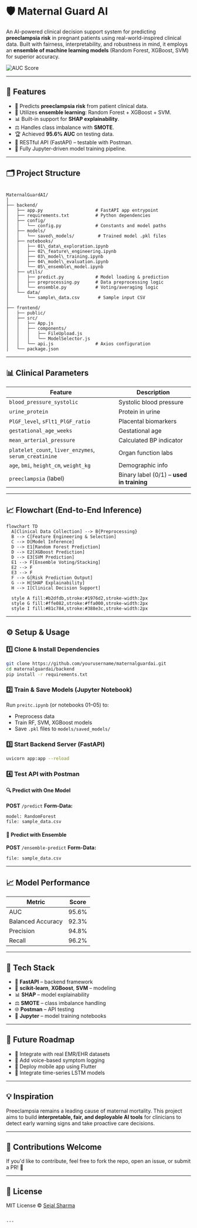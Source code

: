 # 🛡️ Maternal Guard AI

An AI-powered clinical decision support system for predicting **preeclampsia risk** in pregnant patients using real-world-inspired clinical data. Built with fairness, interpretability, and robustness in mind, it employs an **ensemble of machine learning models** (Random Forest, XGBoost, SVM) for superior accuracy.

![AUC Score](https://img.shields.io/badge/AUC-95.6%25-success?style=flat-square&logo=python&logoColor=white)

---

## 🚀 Features

- 🔬 Predicts **preeclampsia risk** from patient clinical data.
- 🧠 Utilizes **ensemble learning**: Random Forest + XGBoost + SVM.
- 📊 Built-in support for **SHAP explainability**.
- ⚖️ Handles class imbalance with **SMOTE**.
- 🏆 Achieved **95.6% AUC** on testing data.
- 🧪 RESTful API (FastAPI) – testable with Postman.
- 📓 Fully Jupyter-driven model training pipeline.

---

## 🗂️ Project Structure

```

MaternalGuardAI/
│
├── backend/
│   ├── app.py                    # FastAPI app entrypoint
│   ├── requirements.txt          # Python dependencies
│   ├── config/
│   │   └── config.py             # Constants and model paths
│   ├── models/
│   │   └── saved\_models/         # Trained model .pkl files
│   ├── notebooks/
│   │   ├── 01\_data\_exploration.ipynb
│   │   ├── 02\_feature\_engineering.ipynb
│   │   ├── 03\_model\_training.ipynb
│   │   ├── 04\_model\_evaluation.ipynb
│   │   └── 05\_ensemble\_model.ipynb
│   ├── utils/
│   │   ├── predict.py            # Model loading & prediction
│   │   ├── preprocessing.py      # Data preprocessing logic
│   │   └── ensemble.py           # Voting/averaging logic
│   └── data/
│       └── sample\_data.csv       # Sample input CSV
│
├── frontend/
│   ├── public/
│   ├── src/
│   │   ├── App.js
│   │   ├── components/
│   │   │   ├── FileUpload.js
│   │   │   └── ModelSelector.js
│   │   └── api.js                # Axios configuration
│   └── package.json

````

---

## 📊 Clinical Parameters

| Feature                         | Description                              |
|---------------------------------|------------------------------------------|
| `blood_pressure_systolic`       | Systolic blood pressure                  |
| `urine_protein`                 | Protein in urine                         |
| `PlGF_level`, `sFlt1_PlGF_ratio`| Placental biomarkers                     |
| `gestational_age_weeks`         | Gestational age                          |
| `mean_arterial_pressure`        | Calculated BP indicator                  |
| `platelet_count`, `liver_enzymes`, `serum_creatinine` | Organ function labs         |
| `age`, `bmi`, `height_cm`, `weight_kg` | Demographic info                   |
| `preeclampsia` (label)          | Binary label (0/1) – **used in training**|

---

## 📈 Flowchart (End-to-End Inference)

```mermaid
flowchart TD
  A[Clinical Data Collection] --> B{Preprocessing}
  B --> C[Feature Engineering & Selection]
  C --> D[Model Inference]
  D --> E1[Random Forest Prediction]
  D --> E2[XGBoost Prediction]
  D --> E3[SVM Prediction]
  E1 --> F[Ensemble Voting/Stacking]
  E2 --> F
  E3 --> F
  F --> G[Risk Prediction Output]
  G --> H[SHAP Explainability]
  H --> I[Clinical Decision Support]

  style A fill:#b2dfdb,stroke:#1976d2,stroke-width:2px
  style G fill:#ffe082,stroke:#ffa000,stroke-width:2px
  style I fill:#81c784,stroke:#388e3c,stroke-width:2px
````

---

## ⚙️ Setup & Usage

### 1️⃣ Clone & Install Dependencies

```bash
git clone https://github.com/yourusername/maternalguardai.git
cd maternalguardai/backend
pip install -r requirements.txt
```

### 2️⃣ Train & Save Models (Jupyter Notebook)

Run `preitc.ipynb` (or notebooks 01–05) to:

* Preprocess data
* Train RF, SVM, XGBoost models
* Save `.pkl` files to `models/saved_models/`

### 3️⃣ Start Backend Server (FastAPI)

```bash
uvicorn app:app --reload
```

### 4️⃣ Test API with Postman

#### 🔍 Predict with One Model

**POST** `/predict`
**Form-Data:**

```
model: RandomForest
file: sample_data.csv
```

#### 🤝 Predict with Ensemble

**POST** `/ensemble-predict`
**Form-Data:**

```
file: sample_data.csv
```

---

## 📈 Model Performance

| Metric            | Score |
| ----------------- | ----- |
| AUC               | 95.6% |
| Balanced Accuracy | 92.3% |
| Precision         | 94.8% |
| Recall            | 96.2% |

---

## 🧠 Tech Stack

* 🔧 **FastAPI** – backend framework
* 🧪 **scikit-learn**, **XGBoost**, **SVM** – modeling
* 📊 **SHAP** – model explainability
* ⚖️ **SMOTE** – class imbalance handling
* 🌐 **Postman** – API testing
* 📓 **Jupyter** – model training notebooks

---

## 🔮 Future Roadmap

* 🏥 Integrate with real EMR/EHR datasets
* 🎤 Add voice-based symptom logging
* 📱 Deploy mobile app using Flutter
* 🧬 Integrate time-series LSTM models

---

## 💡 Inspiration

Preeclampsia remains a leading cause of maternal mortality. This project aims to build **interpretable, fair, and deployable AI tools** for clinicians to detect early warning signs and take proactive care decisions.

---

## 🙌 Contributions Welcome

If you'd like to contribute, feel free to fork the repo, open an issue, or submit a PR! 💙

---

## 📄 License

MIT License © [Sejal Sharma](https://github.com/yourusername)

```

---

